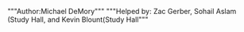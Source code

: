 """Author:Michael DeMory"""
"""Helped by: Zac Gerber, Sohail Aslam (Study Hall, and Kevin Blount(Study Hall"""